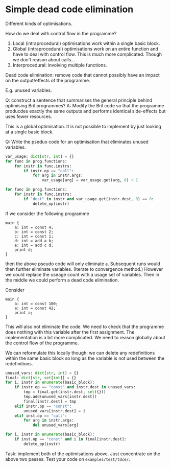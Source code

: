 # Simple dead code elimination

Different kinds of optimisations.

How do we deal with control flow in the programme?

1. Local (intraprocedural) optimisations work within a single basic block.
2. Global (intraprocedural) optimisations work on an entire function and have to deal with control flow. This is much more complicated. Though we don't reason about calls...
3. Interprocedural: involving multiple functions.

Dead code elimination: remove code that cannot possibly have an impact on the output/effects of the programme.

E.g. unused variables.

Q: construct a sentence that summarises the general principle behind optimising Bril programmes?
A: Modify the Bril code so that the programme producdes exactly the same outputs and performs identical side-effects but uses fewer resources.

This is a global optimisation. It is not possible to implement by just looking at a single basic block.

Q: Write the pseduo code for an optimisation that eliminates unused variables.

```python
var_usage: dict[str, int] = {}
for func in prog.functions:
    for instr in func.instrs:
        if instr.op == "call":
            for arg in instr.args:
                var_usage[arg] = var_usage.get(arg, 0) + 1

for func in prog.functions:
    for instr in func.instrs:
        if "dest" in instr and var_usage.get(instr.dest, 0) == 0:
            delete_op(instr)
```

If we consider the following programme

```
main {
    a: int = const 4;
    b: int = const 2;
    c: int = const 1;
    d: int = add a b;
    e: int = add c d;
    print d;
}
```

then the above pseudo code will only eliminate `e`.
Subsequent runs would then further eliminate variables.
(Iterate to convergence method.)
However we could replace the useage count with a usage set of variables.
Then in the middle we could perform a dead code elimination.

Consider

```
main {
    a: int = const 100;
    a: int = const 42;
    print a;
}
```

This will also not eliminate the code.
We need to check that the programme does nothing with this variable after the first assignment. The implementation is a bit more complicated.
We need to reason globally about the control flow of the programme.

We can reformulate this locally though:
we can delete any redefinitions within the same basic block so long as the variable is not used between the redefinitions.

```python
unused_vars: dict[str, int] = {}
final: dict[str, set[int]] = {}
for i, instr in enumerate(basic_block):
    if instr.op == "const" and instr.dest in unused_vars:
        tmp = final.get(instr.dest, set({}))
        tmp.add(unused_vars[instr.dest])
        final[instr.dest] = tmp
    elif instr.op == "const":
        unused_vars[instr.dest] = i
    elif inst.op == "call":
        for arg in instr.args:
            del unused_vars[arg]

for i, instr in enumerate(basic_block):
    if inst.op == "const" and i in final[instr.dest]:
        delete_op(instr)
```

Task: implement both of the optimisations above. Just concentrate on the above two passes.
Test your code on `examples/test/tdce/`.

